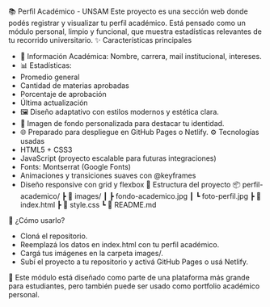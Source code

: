 📚 Perfil Académico - UNSAM
Este proyecto es una sección web donde podés registrar y visualizar tu perfil académico. Está pensado como un módulo personal, limpio y funcional, que muestra estadísticas relevantes de tu recorrido universitario.
✨ Características principales
- 📖 Información Académica: Nombre, carrera, mail institucional, intereses.
- 📊 Estadísticas:
- Promedio general
- Cantidad de materias aprobadas
- Porcentaje de aprobación
- Última actualización
- 🖼️ Diseño adaptativo con estilos modernos y estética clara.
- 🎨 Imagen de fondo personalizada para destacar tu identidad.
- 🌐 Preparado para despliegue en GitHub Pages o Netlify.
⚙️ Tecnologías usadas
- HTML5 + CSS3
- JavaScript (proyecto escalable para futuras integraciones)
- Fonts: Montserrat (Google Fonts)
- Animaciones y transiciones suaves con @keyframes
- Diseño responsive con grid y flexbox
📁 Estructura del proyecto
📦 perfil-academico/
 ┣ 📂 images/
 ┃ ┣ fondo-academico.jpg
 ┃ ┗ foto-perfil.jpg
 ┣ 📜 index.html
 ┣ 📜 style.css
 ┗ 📜 README.md

🚀 ¿Cómo usarlo?
- Cloná el repositorio.
- Reemplazá los datos en index.html con tu perfil académico.
- Cargá tus imágenes en la carpeta images/.
- Subí el proyecto a tu repositorio y activá GitHub Pages o usá Netlify.

📌 Este módulo está diseñado como parte de una plataforma más grande para estudiantes, pero también puede ser usado como portfolio académico personal.

